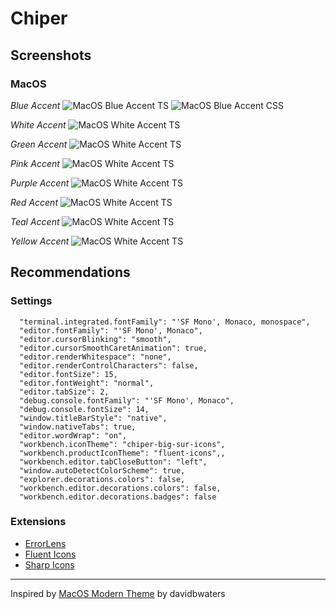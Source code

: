 # Chiper

## Screenshots

### MacOS

*Blue Accent*
![MacOS Blue Accent TS](https://github.com/Hebrasco/chiper/raw/master/assets/macos/blue-accent/ts.png)
![MacOS Blue Accent CSS](https://github.com/Hebrasco/chiper/raw/master/assets/macos/blue-accent/css.png)

*White Accent*
![MacOS White Accent TS](https://github.com/Hebrasco/chiper/raw/master/assets/macos/white-accent/ts.png)

*Green Accent*
![MacOS White Accent TS](https://github.com/Hebrasco/chiper/raw/master/assets/macos/green-accent/ts.png)

*Pink Accent*
![MacOS White Accent TS](https://github.com/Hebrasco/chiper/raw/master/assets/macos/pink-accent/ts.png)

*Purple Accent*
![MacOS White Accent TS](https://github.com/Hebrasco/chiper/raw/master/assets/macos/purple-accent/ts.png)

*Red Accent*
![MacOS White Accent TS](https://github.com/Hebrasco/chiper/raw/master/assets/macos/red-accent/ts.png)

*Teal Accent*
![MacOS White Accent TS](https://github.com/Hebrasco/chiper/raw/master/assets/macos/teal-accent/ts.png)

*Yellow Accent*
![MacOS White Accent TS](https://github.com/Hebrasco/chiper/raw/master/assets/macos/yellow-accent/ts.png)

## Recommendations

### Settings

```
  "terminal.integrated.fontFamily": "'SF Mono', Monaco, monospace",
  "editor.fontFamily": "'SF Mono', Monaco",
  "editor.cursorBlinking": "smooth",
  "editor.cursorSmoothCaretAnimation": true,
  "editor.renderWhitespace": "none",
  "editor.renderControlCharacters": false,
  "editor.fontSize": 15,
  "editor.fontWeight": "normal",
  "editor.tabSize": 2,
  "debug.console.fontFamily": "'SF Mono', Monaco",
  "debug.console.fontSize": 14,
  "window.titleBarStyle": "native",
  "window.nativeTabs": true,
  "editor.wordWrap": "on",
  "workbench.iconTheme": "chiper-big-sur-icons",
  "workbench.productIconTheme": "fluent-icons",,
  "workbench.editor.tabCloseButton": "left",
  "window.autoDetectColorScheme": true,
  "explorer.decorations.colors": false,
  "workbench.editor.decorations.colors": false,
  "workbench.editor.decorations.badges": false
```

### Extensions

- [ErrorLens](https://marketplace.visualstudio.com/items?itemName=usernamehw.errorlens)
- [Fluent Icons](https://marketplace.visualstudio.com/items?itemName=miguelsolorio.fluent-icons)
- [Sharp Icons](https://marketplace.visualstudio.com/items?itemName=CiberTurtle.sharp-icons)

---

Inspired by [MacOS Modern Theme](https://marketplace.visualstudio.com/items?itemName=davidbwaters.macos-modern-theme) by davidbwaters